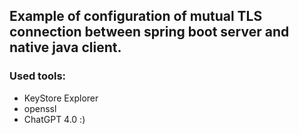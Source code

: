 ## Example of configuration of mutual TLS connection between spring boot server and native java client.
### Used tools:
* KeyStore Explorer
* openssl
* ChatGPT 4.0 :)
